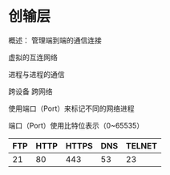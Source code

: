 # 创输层

概述： 管理端到端的通信连接

虚拟的互连网络

进程与进程的通信

跨设备 跨网络

使用端口（Port）来标记不同的网络进程

端口（Port）使用比特位表示（0~65535）

| FTP | HTTP | HTTPS | DNS | TELNET |
| --- | ---- | ----- | --- | ------ |
| 21  | 80   | 443   | 53  | 23     |
